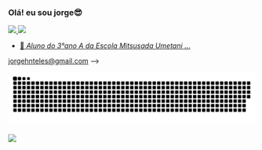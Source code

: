 ### Olá! eu sou jorge😎

 <div>
  <a href="https://github.com/jorgin17">
  <img height="180em" src="https://github-readme-stats.vercel.app/api?username=jorgin17&show_icons=true&theme=dark&include_all_commits=true&count_private=true"/>
  <img height="180em" src="https://github-readme-stats.vercel.app/api/top-langs/?username=jorgin17&layout=compact&langs_count=7&theme=dark"/>
 <div>     
      
- 🌱 *Aluno do 3°ano A da Escola Mitsusada Umetani* ...

jorgehnteles@gmail.com
-->
   
   ![Snake animation](https://github.com/jorgin17/jorgin17/blob/output/github-contribution-grid-snake.svg)



![](https://tenor.com/pt-BR/view/wolf-of-wall-street-gif-5271421)

